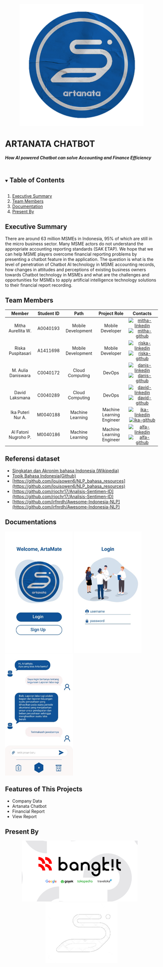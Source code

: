 <br />
<p align="center">
  <a href="#">
    <img src="images/logo2.png" alt="Artanata Logo" height="400">
  </a>
  <br>
</p>
  
<h1>ARTANATA CHATBOT</h1>
<h5>How AI powered Chatbot can solve Accounting and Finance Efficiency</h5>


<details open="open">
  <summary><h2 style="display: inline-block">Table of Contents</h2></summary>
  <ol>
    <li><a href="#executive-summary">Executive Summary</a></li>
    <li><a href="#team-members">Team Members</a></li>
    <li><a href="#documentation">Documentation</a></li>
    <li><a href="#present-by">Present By</a></li>
  </ol>
</details>

## Executive Summary

There are around 63 million MSMEs in Indonesia, 95% of which are still in the micro business sector. Many MSME actors do not understand the appropriate accounting reporting standards (SAK ETAP). We hope that we can help MSME players overcome financial reporting problems by presenting a chatbot feature in the application. The question is what is the level of penetration of Chatbot AI technology in MSME accounting records, how changes in attitudes and perceptions of existing business owners towards Chatbot technology in MSMEs and what are the challenges and opportunities for MSMEs to apply artificial intelligence technology solutions to their financial report recording.

## Team Members

|        Member        | Student ID |        Path        |       Project Role        |                                                  Contacts                                                  |
| :------------------: | :--------: | :----------------: | :-----------------------: | :--------------------------------------------------------------------------------------------------------: |
|  Mitha Aurellita W.  |  A0040193  | Mobile Development |     Mobile Developer      |     [![mitha-linkedin][linkedin-shield]][mitha-linkedin-url][![mitha-github][github-shield]][mitha-github-url]     |
|  Riska Puspitasari   |  A1411698  | Mobile Development |     Mobile Developer      |     [![riska-linkedin][linkedin-shield]][riska-linkedin-url][![riska-github][github-shield]][riska-github-url]     |
|  M. Aulia Daniswara  |  C0040172  |  Cloud Computing   |          DevOps           | [![danis-linkedin][linkedin-shield]][danis-linkedin-url][![danis-github][github-shield]][danis-github-url] |
|    David Laksmana    |  C0040289  |  Cloud Computing   |          DevOps           | [![david-linkedin][linkedin-shield]][david-linkedin-url][![david-github][github-shield]][david-github-url] |
|  Ika Puteri Nur A.   |  M0040188  |  Machine Learning  | Machine Learning Engineer | [![ika-linkedin][linkedin-shield]][ika-linkedin-url][![ika-github][github-shield]][ika-github-url] |
| Al Fatoni Nugroho P. |  M0040186  |  Machine Learning  | Machine Learning Engineer |     [![alfa-linkedin][linkedin-shield]][alfa-linkedin-url][![alfa-github][github-shield]][alfa-github-url]     |

<!-- LinkedIn Link -->

[linkedin-shield]: https://img.shields.io/badge/LinkedIn--blue?style=social&logo=Linkedin
[mitha-linkedin-url]: https://www.linkedin.com/in/mitha-aurellita-wulandari-80680a205/
[riska-linkedin-url]: https://www.linkedin.com/in/riska-puspitasari-808b28197/
[danis-linkedin-url]: https://www.linkedin.com/in/auliadaniswara/
[david-linkedin-url]: https://www.linkedin.com/in/david-laksmana-599017207/
[ika-linkedin-url]: https://www.linkedin.com/in/ikaputerinurazizah/
[alfa-linkedin-url]: https://www.linkedin.com/in/al-fatoni-nugroho-putra-733528113/

<!-- Github Link -->

[github-shield]: https://img.shields.io/badge/GitHub--blue?style=social&logo=Github
[mitha-github-url]: https://github.com/MithaAurellitaWulandari
[riska-github-url]: https://github.com/riskapuspitasari
[danis-github-url]: https://github.com/mauliaaaaad
[david-github-url]: https://github.com/cluster777
[ika-github-url]: https://github.com/IkaPuteriNurAzizah
[alfa-github-url]: https://github.com/AlFatoniNugrohoPutra

<!-- ### Android Apps -->

<!-- ![workflow](assets/workflow_kotlite.jpg)

<p align="center">
  <img src="assets/splash.png" height="500"></img>&nbsp; &nbsp;<img src="assets/home.png" height="500">&nbsp; &nbsp;<img src="assets/recom_list.png" height="500">
</p> -->

## Referensi dataset
- [Singkatan dan Akronim bahasa Indonesia (Wikipedia)](https://id.wiktionary.org/wiki/Lampiran:Daftar_singkatan_dan_akronim_dalam_bahasa_Indonesia#A)
- [Topik Bahasa Indonesia(Github)](https://github.com/topics/bahasa-indonesia)
- [https://github.com/louisowen6/NLP_bahasa_resources](https://github.com/louisowen6/NLP_bahasa_resources)
- [https://github.com/riochr17/Analisis-Sentimen-ID](https://github.com/riochr17/Analisis-Sentimen-ID)
- [https://github.com/irfnrdh/Awesome-Indonesia-NLP](https://github.com/irfnrdh/Awesome-Indonesia-NLP)

## Documentations

<img src="images/artanata1.jpg" alt="Documentation 1" height="400"> <img src="images/artanata2.jpg" alt="Documentation 2" height="400">
<img src="images/artanata3.jpg" alt="Documentation 3" height="400">


## Features of This Projects

- Company Data
- Artanata Chatbot
- Financial Report
- View Report

## Present By

<p align="center">
  <img src="images/bangkit.png" height="200"></img>&nbsp; &nbsp;<img src="images/logpos.png" height="200">
</p>
